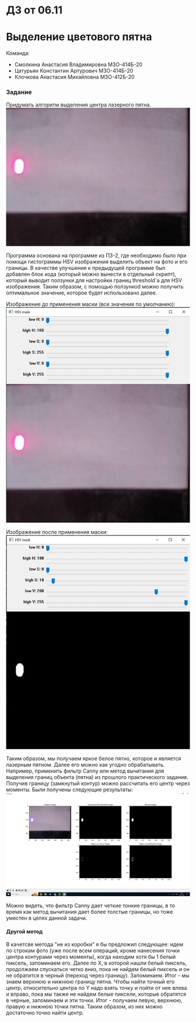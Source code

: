 # ДЗ от 06.11
# Выделение цветового пятна

Команда:
- Смолкина Анастасия Владимировна М3О-414Б-20
- Цатурьян Константин Артурович М3О-414Б-20
- Клочкова Анастасия Михайловна М3О-412Б-20

### Задание
Придумать алгоритм выделения центра лазерного пятна.  
![Текст описания](img_1.jpeg)
  
Программа основана на программе из ПЗ-2, где необходимо было при помощи гистограммы HSV изображения выделить объект на фото и его границы.
В качестве улучшения к предыдущей программе был добавлен блок кода (который можно вынести в отдельный скрипт), который выводит ползунки для настройки границ threshold`a для HSV изображения.
Таким образом, с помощью ползункоd можно получить оптимальное значение, которое будет использовано далее.
  
Изображение до применения маски (все значения по умолчанию):  
![Текст описания](1.jpg)
  
Изображение после применения маски:  
![Текст описания](2.jpg)
  
Таким образом, мы получаем яркое белое пятно, которое и является лазерным пятном. Далее его можно как угодно обрабатывать. Например, применить фильтр Canny или метод вычитания для выделения границ объекта (пятна) из прошлого практического задания. Получив границу (замкнутый контур) можно рассчитать его центр через моменты. Были получены следующие результаты:  
![Текст описания](3.jpg)
  
Можно видеть, что фильтр Canny дает четкие тонкие границы, в то время как метод вычитания дает более толстые границы, но тоже уместен в целях данной задачи.

#### Другой метод
В качетсве метода "не из коробки" я бы предложил следующее: идем по строкам фото (уже после всем операций, кроме нанесения точки центра контурами через моменты), когда находим хотя бы 1 белый пиксель, запоминаем его. Далее по Х, в которой нашли белый пиксель, продолжаем спускаться четко вниз, пока не найдем белый пиксель и он не обратится в черный (переход через границу). Запоминаем. Итог - мы знаем верхнюю и нижнюю границу пятна. Чтобы найти точный его центр, относительно центра по Y надо взять точку и пойти от нее влева и вправо, пока мы также не найдем белые пиксели, которые обратятся в черные, запоминаем и эти точки. Итог - получаем левую, верхнюю, правую и нижнюю точки пятна. Таким образом, из них можно достаточно точно найти центр.
